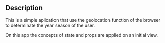 ## Description
This is a simple aplication that use the geolocation function of the browser to determinate the year season of the user.

On this app the concepts of state and props are applied on an initial view.
